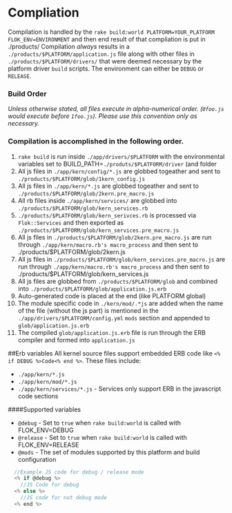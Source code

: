 # Compliation

Compilation is handled by the `rake build:world PLATFORM=YOUR_PLATFORM FLOK_ENV=ENVIRONMENT` and then end result of that compliation is put in ./products/
Compilation *always* results in a `./products/$PLATFORM/application.js` file along with other files in `./products/$PLATFORM/drivers/` that
were deemed necessary by the platform driver `build` scripts. The environment can either be `DEBUG` or `RELEASE`.

### Build Order
*Unless otherwise stated, all files execute in alpha-numerical order. (`0foo.js` would execute before `1foo.js`).  Please use this convention only
as necessary.*

### Compilation is accomplished in the following order.

 1. `rake build` is run inside `./app/drivers/$PLATFORM` with the environmental variables set to BUILD_PATH=`./produts/$PLATFORM/driver` (and folder
 2. All js files in `./app/kern/config/*.js` are globbed togeather and sent to `./products/$PLATFORM/glob/1kern_config.js`
 3. All js files in `./app/kern/*.js` are globbed togeather and sent to `./products/$PLATFORM/glob/2kern.pre_macro.js`
 4. All rb files inside `./app/kern/services/` are globbed into `./products/$PLATFORM/glob/kern_services.rb`
 5. `./products/$PLATFORM/glob/kern_serivces.rb` is processed via `Flok::Services` and then exported as `./products/$PLATFORM/glob/kern_services.pre_macro.js`
 6. All js files in `./products/$PLATFORM/glob/2kern.pre_macro.js` are run through `./app/kern/macro.rb's macro_process` and then sent to ./products/$PLATFORM/glob/2kern.js
 7. All js files in `./products/$PLATFORM/glob/kern_services.pre_macro.js` are run through `./app/kern/macro.rb's macro_process` and then sent to ./products/$PLATFORM/glob/kern_services.js
 8. All js files are globbed from `./products/$PLATFORM/glob` and combined into `./products/$PLATFORM/glob/application.js.erb`
 9. Auto-generated code is placed at the end (like PLATFORM global)
 10. The module specific code in `./kern/mod/.*js` are added when the name of the file (without the js part) is mentioned in the `./app/drivers/$PLATFORM/config.yml` `mods` section and appended to `glob/application.js.erb`
 11. The compiled `glob/application.js.erb` file is run through the ERB compiler and formed into `application.js`

##Erb variables
All kernel source files support embedded ERB code like `<% if DEBUG %>Code<% end %>`. These files include:
  * `./app/kern/*.js`
  * `./app/kern/mod/*.js`
  * `./app/kern/services/*.js` - Services only support ERB in the javascript code sections

####Supported variables
  * `@debug` - Set to `true` when `rake build:world` is called with FLOK_ENV=DEBUG
  * `@release` - Set to `true` when `rake build:world` is called with FLOK_ENV=RELEASE
  * `@mods` - The set of modules supported by this platform and build configuration

```js
  //Example JS code for debug / release mode
  <% if @debug %>
    //JS Code for debug
  <% else %>
    //JS code for not debug mode
  <% end %>
```

